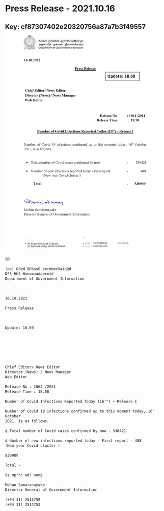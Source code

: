 # Press Release - 2021.10.16 
Key: cf87307402e20320756a87a7b3f49557 
![img](img/cf87307402e20320756a87a7b3f49557.jpg)
---
```
S@

(oe) Oded GHbasG sermbmeSaiqQd
DFS HHS Honsmnadaerntd
Department of Government Information

 

16.10.2021

Press Release

 

Update: 18.50

 

 

 

Chief Editor/ News Editor
Director (News) / News Manager
Web Editor

Release No : 1064 /2021
Release Time : 18.50

Number of Covid Infections Reported Today (16'") — Release I

Number of Covid 19 infections confirmed up to this moment today, 16" October
2021, is as follows,

¢ Total number of Covid cases confirmed by now - 530421

¢ Number of new infections reported today - First report - 488
(New year Covid cluster )

530909

Total -

Sa mprn! wd! wong

Mohan Samaranayake
Director General of Government Information

(+94 11) 2515759
(+94 11) 2514753

 

```
